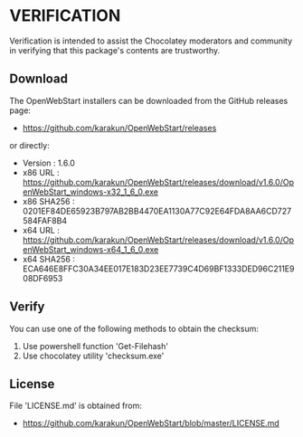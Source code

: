 # VERIFICATION
Verification is intended to assist the Chocolatey moderators and community in verifying that this package's contents are trustworthy.

## Download
The OpenWebStart installers can be downloaded from the GitHub releases page:
- https://github.com/karakun/OpenWebStart/releases

or directly:
- Version    : 1.6.0
- x86 URL    : https://github.com/karakun/OpenWebStart/releases/download/v1.6.0/OpenWebStart_windows-x32_1_6_0.exe
- x86 SHA256 : 0201EF84DE65923B797AB2BB4470EA1130A77C92E64FDA8AA6CD727584FAF8B4
- x64 URL    : https://github.com/karakun/OpenWebStart/releases/download/v1.6.0/OpenWebStart_windows-x64_1_6_0.exe
- x64 SHA256 : ECA646E8FFC30A34EE017E183D23EE7739C4D69BF1333DED96C211E908DF6953


## Verify
You can use one of the following methods to obtain the checksum:
1. Use powershell function 'Get-Filehash'
2. Use chocolatey utility 'checksum.exe'


## License
File 'LICENSE.md' is obtained from:
- https://github.com/karakun/OpenWebStart/blob/master/LICENSE.md
